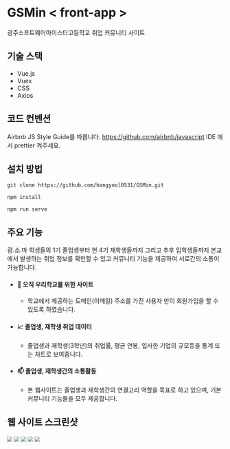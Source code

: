 # GSMin < front-app >

광주소프트웨어마이스터고등학교 취업 커뮤니티 사이트

## 기술 스택

- Vue.js
- Vuex
- CSS
- Axios

## 코드 컨벤션

Airbnb JS Style Guide를 따릅니다. https://github.com/airbnb/javascript IDE 에서 prettier 켜주세요.

## 설치 방법

```
git clone https://github.com/hangyeol0531/GSMin.git
```

```
npm install
```

```
npm run serve
```

## 주요 기능

광.소.마 학생들의 1기 졸업생부터 현 4기 재학생들까지 그리고 추후 입학생들까지 본교에서 발생하는 취업 정보를 확인할 수 있고 커뮤니티 기능을 제공하여 서로간의 소통이 가능합니다.

- #### 🏫 오직 우리학교를 위한 사이트

  - 학교에서 제공하는 도메인(이메일) 주소를 가진 사용자 만이 회원가입을 할 수 있도록 하였습니다.

- #### 📈 졸업생, 재학생 취업 데이터

  - 졸업생과 재학생(3학년)의 취업률, 평균 연봉, 입사한 기업의 규모등을 통계 또는 차트로 보여줍니다.

* #### 📫 졸업생, 재학생간의 소통활동

  - 본 웹사이트는 졸업생과 재학생간의 연결고리 역할을 목표로 하고 있으며, 기본 커뮤니티 기능들을 모두 제공합니다.

## 웹 사이트 스크린샷

<img src="C:\Users\user\Desktop\gsmin\학생 인증.PNG" style="zoom:75%;" />

<img src="C:\Users\user\Desktop\gsmin\통계.PNG" style="zoom:75%;" />

<img src="C:\Users\user\Desktop\gsmin\채용 공고.PNG" style="zoom:75%;" />

<img src="C:\Users\user\Desktop\gsmin\게시글 전체.PNG" style="zoom:75%;" />

<img src="C:\Users\user\Desktop\gsmin\게시글 본문.PNG" style="zoom:75%;" />